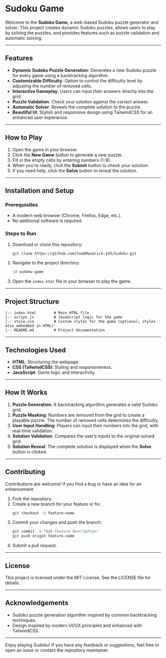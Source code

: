 # Sudoku Game

Welcome to the **Sudoku Game**, a web-based Sudoku puzzle generator and solver. This project creates dynamic Sudoku puzzles, allows users to play by solving the puzzles, and provides features such as puzzle validation and automatic solving.

---

## Features

- **Dynamic Sudoku Puzzle Generation**: Generates a new Sudoku puzzle for every game using a backtracking algorithm.
- **Customizable Difficulty**: Option to control the difficulty level by adjusting the number of removed cells.
- **Interactive Gameplay**: Users can input their answers directly into the grid.
- **Puzzle Validation**: Check your solution against the correct answer.
- **Automatic Solver**: Reveals the complete solution to the puzzle.
- **Beautiful UI**: Stylish and responsive design using TailwindCSS for an enhanced user experience.

---

## How to Play

1. Open the game in your browser.
2. Click the **New Game** button to generate a new puzzle.
3. Fill in the empty cells by entering numbers (1-9).
4. When you're ready, click the **Submit** button to check your solution.
5. If you need help, click the **Solve** button to reveal the solution.

---

## Installation and Setup

### Prerequisites
- A modern web browser (Chrome, Firefox, Edge, etc.).
- No additional software is required.

### Steps to Run
1. Download or clone this repository:
   ```bash
   git clone https://github.com/CodeMaverick-143/Sudoku.git
   ```
2. Navigate to the project directory:
   ```bash
   cd sudoku-game
   ```
3. Open the `index.html` file in your browser to play the game.

---

## Project Structure

```
|-- index.html        # Main HTML file
|-- script.js         # JavaScript logic for the game
|-- style.css         # Custom styles for the game (optional; styles also embedded in HTML)
|-- README.md         # Project documentation
```

---

## Technologies Used

- **HTML**: Structuring the webpage.
- **CSS (TailwindCSS)**: Styling and responsiveness.
- **JavaScript**: Game logic and interactivity.

---

## How It Works

1. **Puzzle Generation**: A backtracking algorithm generates a valid Sudoku grid.
2. **Puzzle Masking**: Numbers are removed from the grid to create a playable puzzle. The number of removed cells determines the difficulty.
3. **User Input Handling**: Players can input their numbers into the grid, with real-time validation.
4. **Solution Validation**: Compares the user’s inputs to the original solved grid.
5. **Solution Reveal**: The complete solution is displayed when the **Solve** button is clicked.

---

## Contributing

Contributions are welcome! If you find a bug or have an idea for an enhancement:

1. Fork the repository.
2. Create a new branch for your feature or fix:
   ```bash
   git checkout -b feature-name
   ```
3. Commit your changes and push the branch:
   ```bash
   git commit -m "Add feature description"
   git push origin feature-name
   ```
4. Submit a pull request.

---

## License

This project is licensed under the MIT License. See the LICENSE file for details.

---

## Acknowledgements

- Sudoku puzzle generation algorithm inspired by common backtracking techniques.
- Design inspired by modern UI/UX principles and enhanced with TailwindCSS.

---

Enjoy playing Sudoku! If you have any feedback or suggestions, feel free to open an issue or contact the repository maintainer.

